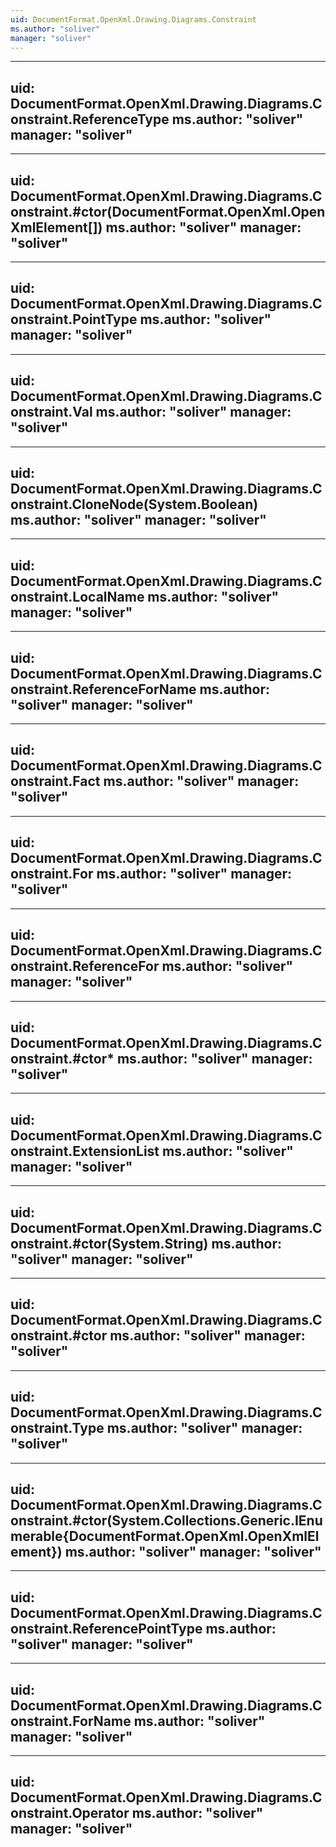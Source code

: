 ```yaml
---
uid: DocumentFormat.OpenXml.Drawing.Diagrams.Constraint
ms.author: "soliver"
manager: "soliver"
---
```


---
uid: DocumentFormat.OpenXml.Drawing.Diagrams.Constraint.ReferenceType
ms.author: "soliver"
manager: "soliver"
---

---
uid: DocumentFormat.OpenXml.Drawing.Diagrams.Constraint.#ctor(DocumentFormat.OpenXml.OpenXmlElement[])
ms.author: "soliver"
manager: "soliver"
---

---
uid: DocumentFormat.OpenXml.Drawing.Diagrams.Constraint.PointType
ms.author: "soliver"
manager: "soliver"
---

---
uid: DocumentFormat.OpenXml.Drawing.Diagrams.Constraint.Val
ms.author: "soliver"
manager: "soliver"
---

---
uid: DocumentFormat.OpenXml.Drawing.Diagrams.Constraint.CloneNode(System.Boolean)
ms.author: "soliver"
manager: "soliver"
---

---
uid: DocumentFormat.OpenXml.Drawing.Diagrams.Constraint.LocalName
ms.author: "soliver"
manager: "soliver"
---

---
uid: DocumentFormat.OpenXml.Drawing.Diagrams.Constraint.ReferenceForName
ms.author: "soliver"
manager: "soliver"
---

---
uid: DocumentFormat.OpenXml.Drawing.Diagrams.Constraint.Fact
ms.author: "soliver"
manager: "soliver"
---

---
uid: DocumentFormat.OpenXml.Drawing.Diagrams.Constraint.For
ms.author: "soliver"
manager: "soliver"
---

---
uid: DocumentFormat.OpenXml.Drawing.Diagrams.Constraint.ReferenceFor
ms.author: "soliver"
manager: "soliver"
---

---
uid: DocumentFormat.OpenXml.Drawing.Diagrams.Constraint.#ctor*
ms.author: "soliver"
manager: "soliver"
---

---
uid: DocumentFormat.OpenXml.Drawing.Diagrams.Constraint.ExtensionList
ms.author: "soliver"
manager: "soliver"
---

---
uid: DocumentFormat.OpenXml.Drawing.Diagrams.Constraint.#ctor(System.String)
ms.author: "soliver"
manager: "soliver"
---

---
uid: DocumentFormat.OpenXml.Drawing.Diagrams.Constraint.#ctor
ms.author: "soliver"
manager: "soliver"
---

---
uid: DocumentFormat.OpenXml.Drawing.Diagrams.Constraint.Type
ms.author: "soliver"
manager: "soliver"
---

---
uid: DocumentFormat.OpenXml.Drawing.Diagrams.Constraint.#ctor(System.Collections.Generic.IEnumerable{DocumentFormat.OpenXml.OpenXmlElement})
ms.author: "soliver"
manager: "soliver"
---

---
uid: DocumentFormat.OpenXml.Drawing.Diagrams.Constraint.ReferencePointType
ms.author: "soliver"
manager: "soliver"
---

---
uid: DocumentFormat.OpenXml.Drawing.Diagrams.Constraint.ForName
ms.author: "soliver"
manager: "soliver"
---

---
uid: DocumentFormat.OpenXml.Drawing.Diagrams.Constraint.Operator
ms.author: "soliver"
manager: "soliver"
---
